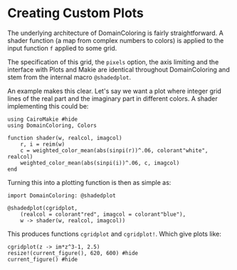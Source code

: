 # Creating Custom Plots

The underlying architecture of DomainColoring is fairly straightforward.
A shader function (a map from complex numbers to colors) is applied to
the input function `f` applied to some grid.

The specification of this grid, the `pixels` option, the axis limiting
and the interface with Plots and Makie are identical throughout
DomainColoring and stem from the internal macro `@shadedplot`.

An example makes this clear. Let's say we want a plot where integer grid
lines of the real part and the imaginary part in different colors. A
shader implementing this could be:
```@example custom; continued = true
using CairoMakie #hide
using DomainColoring, Colors

function shader(w, realcol, imagcol)
    r, i = reim(w)
    c = weighted_color_mean(abs(sinpi(r))^.06, colorant"white", realcol)
    weighted_color_mean(abs(sinpi(i))^.06, c, imagcol)
end
```

Turning this into a plotting function is then as simple as:
```@example custom; continued = true
import DomainColoring: @shadedplot

@shadedplot(cgridplot,
    (realcol = colorant"red", imagcol = colorant"blue"),
    w -> shader(w, realcol, imagcol))
```

This produces functions `cgridplot` and `cgridplot!`. Which give plots
like:

```@example custom
cgridplot(z -> im*z^3-1, 2.5)
resize!(current_figure(), 620, 600) #hide
current_figure() #hide
```
